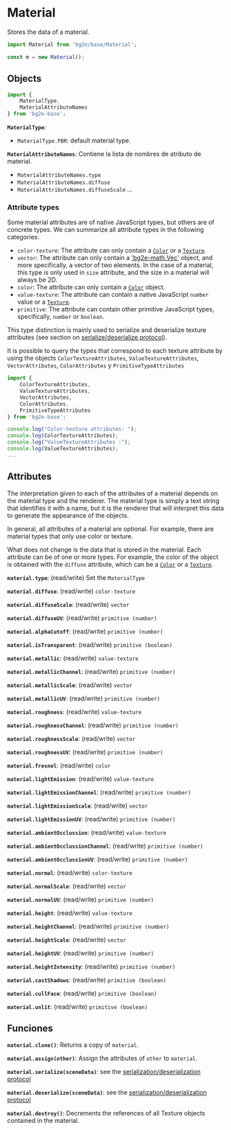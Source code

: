 
# Material

Stores the data of a material.

```js
import Material from 'bg2e/base/Material';

const m = new Material();
```

## Objects

```js
import {
    MaterialType,
    MaterialAttributeNames
} from 'bg2e-base';
```

**`MaterialType`**:

- `MaterialType.PBR`: default material type.

**`MaterialAttributeNames`**: Contiene la lista de nombres de atributo de material.

- `MaterialAttributeNames.type`
- `MaterialAttributeNames.diffuse`
- `MaterialAttributeNames.diffuseScale`
...

### Attribute types

Some material attributes are of native JavaScript types, but others are of concrete types. We can summarize all attribute types in the following categories:

- `color-texture`: The attribute can only contain a [`Color`](color.md) or a [`Texture`](texture.md).
- `vector`: The attribute can only contain a ['bg2e-math.Vec'](../../bg2e-math/doc/vector.md) object, and more specifically, a vector of two elements. In the case of a material, this type is only used in `size` attribute, and the size in a material will always be 2D.
- `color`: The attribute can only contain a [`Color`](color.md) object.
- `value-texture`: The attribute can contain a native JavaScript `number` value or a [`Texture`](texture.md).
- `primitive`: The attribute can contain other primitive JavaScript types, specifically, `number` or `boolean`.

This type distinction is mainly used to serialize and deserialize texture attributes (see section on [serialize/deserialize protocol](serialization.md)).

It is possible to query the types that correspond to each texture attribute by using the objects `ColorTextureAttributes`, `ValueTextureAttributes`, `VectorAttributes`, `ColorAttributes` y `PrimitiveTypeAttributes`

```js
import {
    ColorTextureAttributes,
    ValueTextureAttributes,
    VectorAttributes,
    ColorAttributes,
    PrimitiveTypeAttributes
} from 'bg2e-base';

console.log("Color-texture attributes: ");
console.log(ColorTextureAttributes);
console.log("ValueTextureAttributes :");
console.log(ValueTextureAttributes);
...
```

## Attributes

The interpretation given to each of the attributes of a material depends on the material type and the renderer. The material type is simply a text string that identifies it with a name, but it is the renderer that will interpret this data to generate the appearance of the objects.

In general, all attributes of a material are optional. For example, there are material types that only use color or texture.

What does not change is the data that is stored in the material. Each attribute can be of one or more types. For example, the color of the object is obtained with the `diffuse` attribute, which can be a [`Color`](color.md) or a [`Texture`](texture.md).


**`material.type`**: (read/write) Set the `MaterialType`

**`material.diffuse`**: (read/write) `color-texture`
 
**`material.diffuseScale`**: (read/write) `vector`

**`material.diffuseUV`**: (read/write) `primitive (number)`

**`material.alphaCutoff`**: (read/write) `primitive (number)`

**`material.isTransparent`**: (read/write) `primitive (boolean)`

**`material.metallic`**: (read/write) `value-texture`

**`material.metallicChannel`**: (read/write) `primitive (number)`

**`material.metallicScale`**: (read/write) `vector`

**`material.metallicUV`**: (read/write) `primitive (number)`

**`material.roughness`**: (read/write) `value-texture`

**`material.roughnessChannel`**: (read/write) `primitive (number)`

**`material.roughnessScale`**: (read/write) `vector`

**`material.roughnessUV`**: (read/write) `primitive (number)`

**`material.fresnel`**: (read/write) `color`

**`material.lightEmission`**: (read/write) `value-texture`

**`material.lightEmissionChannel`**: (read/write) `primitive (number)`

**`material.lightEmissionScale`**: (read/write) `vector`

**`material.lightEmissionUV`**: (read/write) `primitive (number)`

**`material.ambientOcclussion`**: (read/write) `value-texture`

**`material.ambientOcclussionChannel`**: (read/write) `primitive (number)`

**`material.ambientOcclussionUV`**: (read/write) `primitive (number)`

**`material.normal`**: (read/write) `color-texture`

**`material.normalScale`**: (read/write) `vector`

**`material.normalUV`**: (read/write) `primitive (number)`

**`material.height`**: (read/write) `value-texture`

**`material.heightChannel`**: (read/write) `primitive (number)`

**`material.heightScale`**: (read/write) `vector`

**`material.heightUV`**: (read/write) `primitive (number)`

**`material.heightIntensity`**: (read/write) `primitive (number)`

**`material.castShadows`**: (read/write) `primitive (boolean)`

**`material.cullFace`**: (read/write) `primitive (boolean)`

**`material.unlit`**: (read/write) `primitive (boolean)`

## Funciones

**`material.clone()`**: Returns a copy of `material`.

**`material.assign(other)`**: Assign the attributes of `other` to `material`.

**`material.serialize(sceneData)`**: see the [serialization/deserialization protocol](serialization.md)

**`material.deserialize(sceneData)`**: see the [serialization/deserialization protocol](serialization.md)

**`material.destroy()`**: Decrements the references of all Texture objects contained in the material.
